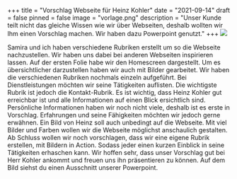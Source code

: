 +++
title = "Vorschlag Webseite für Heinz Kohler"
date = "2021-09-14"
draft = false
pinned = false
image = "vorlage.png"
description = "Unser Kunde teilt nicht das gleiche Wissen wie wir über Webseiten, deshalb wollten wir Ihm einen Vorschlag machen. Wir haben dazu Powerpoint genutzt."
+++
![](vorlage.png)

Samira und ich haben verschiedene Rubriken erstellt um so die Webseite nachzustellen. Wir haben uns dabei bei anderen Webseiten inspirieren lassen. Auf der ersten Folie habe wir den Homescreen dargestellt. Um es übersichtlicher darzustellen haben wir auch mit Bilder gearbeitet. Wir haben die verschiedenen Rubriken nochmals einzeln aufgeführt. Bei Dienstleistungen möchten wir seine Tätigkeiten auflisten. Die wichtigste Rubrik ist jedoch die Kontakt-Rubrik. Es ist wichtig, dass Heinz Kohler gut erreichbar ist und alle Informationen auf einen Blick ersichtlich sind. Persönliche Informationen haben wir noch nicht viele, deshalb ist es erste in Vorschlag. Erfahrungen und seine Fähigkeiten möchten wir jedoch gerne erwähnen. Ein Bild von Heinz soll auch unbedingt auf die Webseite. Mit viel Bilder und Farben wollen wir die Webseite möglichst anschaulich gestalten. Ab Schluss wollen wir noch vorschlagen, dass wir eine eigene Rubrik erstellen, mit Bildern in Action. Sodass jeder einen kurzen Einblick in seine Tätigkeiten erhaschen kann. Wir hoffen sehr, dass unser Vorschlag gut bei Herr Kohler ankommt und freuen uns ihn präsentieren zu können. Auf dem Bild siehst du einen Ausschnitt unserer Powerpoint.